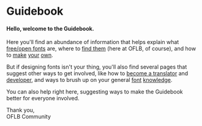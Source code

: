 <h1>Guidebook</h1>

<h4>Hello, welcome to the Guidebook.</h4>
<p>Here you'll find an abundance of information that helps explain what <a href="/guidebook/libre_open_fonts">free/open fonts</a> are, where to <a href="/guidebook/existing_libre_open_fonts">find them</a> (here at OFLB, of course), and how to <a href="/guidebook/font_design">make</a> <a href="/guidebook/font_formats">your</a> <a href="/guidebook/submission_guidelines">own</a>. 

<p>
But if designing fonts isn't your thing, you'll also find several pages that suggest other ways to get involved, like how to <a href="/guidebook/how_to_file_bugs>How To FIle Bugs</a>, <a href="/guidebook/become_a_translator">become a translator</a> and <a href="/guidebook/dev-faq">developer</a>, and ways to brush up on your general <a href="/guidebook/book_recommendations">font</a> <a href="/guidebook/knowledge_resources">knowledge</a>.

<p>
You can also help right here, suggesting ways to make the Guidebook better for everyone involved.

<p>
Thank you,<br>
OFLB Community
</p>